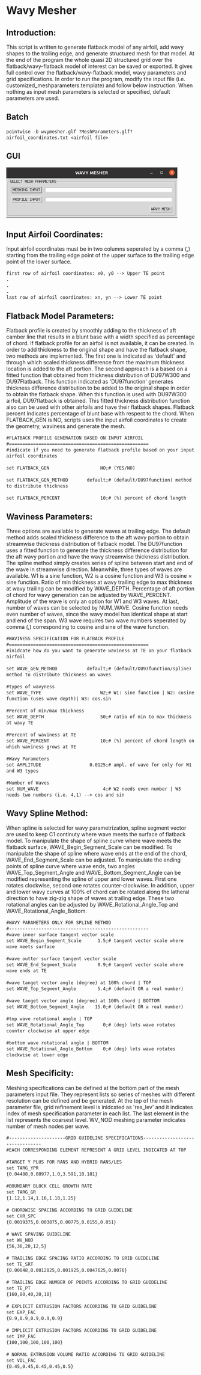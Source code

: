 Wavy Mesher
================================

Introduction:
-------------
This script is written to generate flatback model of any airfoil, add wavy shapes to the trailing edge, and generate structured mesh for that model. At the end of the program the whole quasi 2D structured grid over the flatback/wavy-flatback model of interest can be saved or exported. It gives full control over the flatback/wavy-flatback model, wavy parameters and grid specifications. In order to run the program, modify the input file (i.e. customized_meshparameters.template) and follow below instruction. When nothing as input mesh parameters is selected or specified, default parameters are used.

Batch
-----
```shell
pointwise -b wvymesher.glf ?MeshParameters.glf? airfoil_coordinates.txt <airfoil file>
```

GUI
---
![GUI](https://github.com/pdpdhp/wavymesher/blob/main/wavymesherGUI.png)

Input Airfoil Coordinates:
--------------------------
Input airfoil coordinates must be in two columns seperated by a comma (,) starting from the trailing edge point of the upper surface to the trailing edge point of the lower surface.

```shell
first row of airfoil coordinates: x0, y0 --> Upper TE point
.
.
.
last row of airfoil coordinates: xn, yn --> Lower TE point
```

Flatback Model Parameters:
---------------------------
Flatback profile is created by smoothly adding to the thickness of aft camber line that results in a blunt base with a width specified as percentage of chord. If flatback profile for an airfoil is not available, it can be created. In order to add thickness to the original shape and have the flatback shape, two methods are implemented. The first one is indicated as 'default' and through which scaled thickness difference from the maximum thickness location is added to the aft portion. The second approach is a based on a fitted function that obtained from thickness distribution of DU97W300 and DU97Flatback. This function indicated as 'DU97function' generates thickness difference distribution to be added to the original shape in order to obtain the flatback shape. When this function is used with DU97W300 airfoil, DU97flatback is obtained. This fitted thickness distribution function also can be used with other airfoils and have their flatback shapes. Flatback percent indicates percentage of blunt base with respect to the chord. When FLATBACK_GEN is NO, scripts uses the input airfoil coordinates to create the geometry, waviness and generate the mesh.

```shell
#FLATBACK PROFILE GENERATION BASED ON INPUT AIRFOIL
#====================================================
#indicate if you need to generate flatback profile based on your input airfoil coordinates

set FLATBACK_GEN                   NO;# (YES/NO)

set FLATBACK_GEN_METHOD       default;# (default/DU97function) method to distribute thickness

set FLATBACK_PERCENT               10;# (%) percent of chord length
```

Waviness Parameters:
--------------------
Three options are available to generate waves at trailing edge. The default method adds scaled thickness difference to the aft wavy portion to obtain streamwise thickness distribution of flatback model. The DU97function uses a fitted function to generate the thickness difference distribution for the aft wavy portion and have the wavy streamwise thickness distribution. The spline method simply creates series of spline between start and end of the wave in streamwise direction. Meanwhile, three types of waves are available. W1 is a sine function, W2 is a cosine function and W3 is cosine × sine function. Ratio of min thickness at wavy trailing edge to max thickness at wavy trailing can be modified by WAVE\_DEPTH. Percentage of aft portion of chord for wavy generation can be adjusted by WAVE\_PERCENT. Amplitude of the wave is only an option for W1 and W3 waves. At last, number of waves can be selected by NUM\_WAVE. Cosine function needs even number of waves, since the wavy model has identical shape at start and end of the span. W3 wave requires two wave numbers seperated by comma (,) corresponding to cosine and sine of the wave function.

```shell
#WAVINESS SPECIFICATION FOR FLATBACK PROFILE
#====================================================
#inidcate how do you want to generate waviness at TE on your flatback airfoil

set WAVE_GEN_METHOD           default;# (default/DU97function/spline) method to distribute thickness on waves

#types of wavyness
set WAVE_TYPE                      W2;# W1: sine function | W2: cosine function (uses wave depth)| W3: cos.sin

#Percent of min/max thickness
set WAVE_DEPTH                     50;# ratio of min to max thickness at wavy TE

#Percent of waviness at TE
set WAVE_PERCENT                   10;# (%) percent of chord length on which waviness grows at TE 

#Wavy Parameters
set AMPLITUDE                  0.0125;# ampl. of wave for only for W1 and W3 types

#Number of Waves 
set NUM_WAVE                        4;# W2 needs even number | W3 needs two numbers (i.e. 4,1) --> cos and sin
```

Wavy Spline Method:
-------------------
When spline is selected for wavy parametrization, spline segment vector are used to keep C1 continuty where wave meets the surface of flatback model. To manipulate the shape of spline curve where wave meets the flatback surface, WAVE\_Begin\_Segment\_Scale can be modified. To manipulate the shape of spline where wave ends at the end of the chord, WAVE\_End\_Segment_Scale can be adjusted. To manipulate the ending points of spline curve where wave ends, two angles WAVE\_Top\_Segment\_Angle and WAVE\_Bottom\_Segment\_Angle can be modified representing the spline of upper and lower waves. First one rotates clockwise, second one rotates counter-clockwise. In addition, upper and lower wavy curves at 100% of chord can be rotated along the latheral direction to have zig-zig shape of waves at trailing edge. These two rotational angles can be adjusted by WAVE\_Rotational\_Angle\_Top and WAVE\_Rotational\_Angle\_Bottom.

```shell
#WAVY PARAMETERS ONLY FOR SPLINE METHOD 
#----------------------------------------------------
#wave inner surface tangent vector scale 
set WAVE_Begin_Segment_Scale      1.5;# tangent vector scale where wave meets surface

#wave outter surface tangent vector scale 
set WAVE_End_Segment_Scale        0.9;# tangent vector scale where wave ends at TE 

#wave tanget vector angle (degree) at 100% chord | TOP 
set WAVE_Top_Segment_Angle        5.4;# (default OR a real number)

#wave tanget vector angle (degree) at 100% chord | BOTTOM 
set WAVE_Bottom_Segment_Angle    15.0;# (default OR a real number)

#top wave rotational angle | TOP 
set WAVE_Rotational_Angle_Top       0;# (deg) lets wave rotates counter clockwise at upper edge

#bottom wave rotational angle | BOTTOM 
set WAVE_Rotational_Angle_Bottom    0;# (deg) lets wave rotates clockwise at lower edge
```

Mesh Specificity:
-----------------
Meshing specifications can be defined at the bottom part of the mesh parameters input file. They represent lists so series of meshes with different resolution can be defined and be generated. At the top of the mesh parameter file, grid refinement level is inidcated as 'res_lev' and it indicates index of mesh specification parameter in each list. The last element in the list represents the coarsest level. WV\_NOD meshing parameter indicates number of mesh nodes per wave.

```shell
#---------------------GRID GUIDELINE SPECIFICATIONS--------------------------------
#EACH CORRESPONDING ELEMENT REPRESENT A GRID LEVEL INDICATED AT TOP

#TARGET Y PLUS FOR RANS AND HYBRID RANS/LES
set TARG_YPR                                    {0.04488,0.08977,1.0,3.591,10.181}

#BOUNDARY BLOCK CELL GROWTH RATE
set TARG_GR                                             {1.12,1.14,1.16,1.18,1.25}

# CHORDWISE SPACING ACCORDING TO GRID GUIDELINE
set CHR_SPC                              {0.0019375,0.003875,0.00775,0.0155,0.051}

# WAVE SPAVING GUIDELINE
set WV_NOD                                                         {56,36,20,12,5}

# TRAILING EDGE SPACING RATIO ACCORDING TO GRID GUIDELINE
set TE_SRT                           {0.00048,0.0012025,0.001925,0.0047625,0.0076}

# TRAILING EDGE NUMBER OF POINTS ACCORDING TO GRID GUIDELINE
set TE_PT                                                        {160,80,40,20,10}

# EXPLICIT EXTRUSION FACTORS ACCORDING TO GRID GUIDELINE
set EXP_FAC                                                  {0.9,0.9,0.9,0.9,0.9}

# IMPLICIT EXTRUSION FACTORS ACCORDING TO GRID GUIDELINE
set IMP_FAC                                                  {100,100,100,100,100}

# NORMAL EXTRUSION VOLUME RATIO ACCORDING TO GRID GUIDELINE
set VOL_FAC                                              {0.45,0.45,0.45,0.45,0.5}
```


